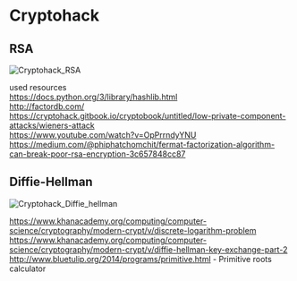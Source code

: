 # Cryptohack

## RSA

![Cryptohack_RSA](https://github.com/Guru-Asrith-N/Cryptohack/assets/147991595/d97122cc-b508-44ef-9137-a153f5c5fae6)

used resources   
https://docs.python.org/3/library/hashlib.html        
http://factordb.com/      
https://cryptohack.gitbook.io/cryptobook/untitled/low-private-component-attacks/wieners-attack    
https://www.youtube.com/watch?v=OpPrrndyYNU     
https://medium.com/@phiphatchomchit/fermat-factorization-algorithm-can-break-poor-rsa-encryption-3c657848cc87      

## Diffie-Hellman

![Cryptohack_Diffie_hellman](https://github.com/Guru-Asrith-N/Cryptohack/assets/147991595/441da777-188c-458e-b5ce-06ba18d1524b)

https://www.khanacademy.org/computing/computer-science/cryptography/modern-crypt/v/discrete-logarithm-problem      
https://www.khanacademy.org/computing/computer-science/cryptography/modern-crypt/v/diffie-hellman-key-exchange-part-2      
http://www.bluetulip.org/2014/programs/primitive.html - Primitive roots calculator          

